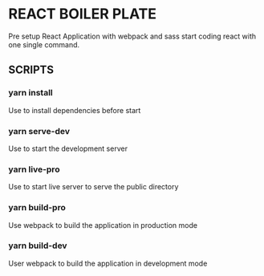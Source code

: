 # REACT BOILER PLATE
Pre setup React Application with webpack and sass 
start coding react with one single command.

## SCRIPTS
### yarn install
Use to install dependencies before start

### yarn serve-dev
Use to start the development server

### yarn live-pro
Use to start live server to serve the public directory

### yarn build-pro
Use webpack to build the application in production mode

### yarn build-dev
User webpack to build the application in development mode

